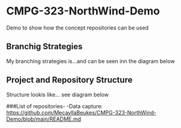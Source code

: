 # CMPG-323-NorthWind-Demo
Demo to show how the concept repositories can be used


## Branchig Strategies
My branching strategies is...and can be seen inn the diagram below

## Project and Repository Structure
Structure lookis like... see diagram below

###List of repositories-
-Data capture: https://github.com/MecayllaBeukes/CMPG-323-NorthWind-Demo/blob/main/README.md

